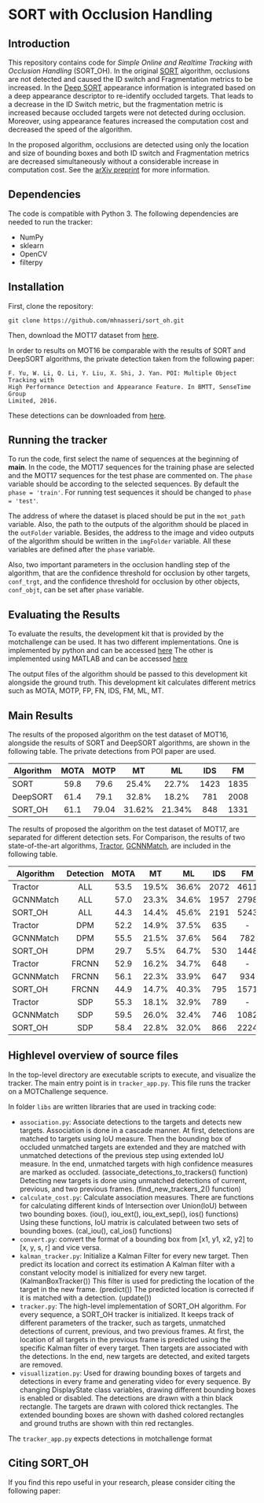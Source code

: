 # SORT with Occlusion Handling

## Introduction

This repository contains code for *Simple Online and Realtime Tracking with Occlusion Handling* (SORT_OH).
In the original [SORT](https://github.com/abewley/sort) algorithm, occlusions are not
detected and caused the ID switch and Fragmentation metrics to be increased. In the [Deep SORT](https://github.com/nwojke/deep_sort)
appearance information is integrated based on a deep appearance descriptor to re-identify occluded targets. That leads to
a decrease in the ID Switch metric, but the fragmentation metric is increased because occluded targets were not detected during occlusion. Moreover, using appearance features increased the computation cost and decreased the speed of the algorithm.

In the proposed algorithm, occlusions are detected using only the location and size of bounding boxes and both ID switch and Fragmentation metrics are decreased simultaneously without a considerable increase in computation cost.
See the [arXiv preprint](http://arxiv.org/abs/2103.04147) for more information.

## Dependencies

The code is compatible with Python 3. The following dependencies are
needed to run the tracker:

* NumPy
* sklearn
* OpenCV
* filterpy

## Installation

First, clone the repository:
```
git clone https://github.com/mhnasseri/sort_oh.git
```
Then, download the MOT17 dataset from [here](https://motchallenge.net/data/MOT17/).

In order to results on MOT16 be comparable with the results of SORT and DeepSORT algorithms, the private detection taken from the following paper:
```
F. Yu, W. Li, Q. Li, Y. Liu, X. Shi, J. Yan. POI: Multiple Object Tracking with
High Performance Detection and Appearance Feature. In BMTT, SenseTime Group
Limited, 2016.
```
These detections can be downloaded from [here](https://drive.google.com/file/d/0B5ACiy41McAHMjczS2p0dFg3emM/view).

## Running the tracker

To run the code, first select the name of sequences at the beginning of __main__. In the code, the MOT17 sequences for the training phase are selected and the MOT17 sequences for the test phase are commented on. The `phase` variable should be according to the selected sequences. By default the `phase = 'train'`. For running test sequences it should be changed to `phase = 'test'`.

The address of where the dataset is placed should be put in the `mot_path` variable. Also, the path to the outputs of the algorithm should be placed in the `outFolder` variable. Besides, the address to the image and video outputs of the algorithm should be written in the `imgFolder` variable. All these variables are defined after the `phase` variable.

Also, two important parameters in the occlusion handling step of the algorithm, that are the confidence threshold for occlusion by other targets, `conf_trgt`, and the confidence threshold for occlusion by other objects, `conf_objt`, can be set after `phase` variable.

## Evaluating the Results
 To evaluate the results, the development kit that is provided by the motchallenge can be used. It has two different implementations. One is implemented by python and can be accessed [here](https://motchallenge.net/devkit/) The other is implemented using MATLAB and can be accessed [here](https://bitbucket.org/amilan/motchallenge-devkit/)

 The output files of the algorithm should be passed to this development kit alongside the ground truth. This development kit calculates different metrics such as MOTA, MOTP, FP, FN, IDS, FM, ML, MT.

## Main Results

The results of the proposed algorithm on the test dataset of MOT16, alongside the results of SORT and DeepSORT algorithms, are shown in the following table. The private detections from POI paper are used.

Algorithm | MOTA | MOTP | MT | ML | IDS | FM | FP | FN | FPS
----------|:----:|:----:|:----:|:----:|:----:|:----:|:----:|:----:|:----:
SORT | 59.8 | 79.6 | 25.4% | 22.7% | 1423 | 1835 | 8698 | 63245 | 60
DeepSORT | 61.4 | 79.1 | 32.8% | 18.2% | 781 | 2008 | 12852 | 56668 | 40
SORT_OH | 61.1 | 79.04 | 31.62% | 21.34% | 848 | 1331 | 12296 | 57738 | 162.7

The results of proposed the algorithm on the test dataset of MOT17, are separated for different detection sets. For Comparison, the results of two state-of-the-art algorithms, [Tractor](https://arxiv.org/abs/1903.05625), [GCNNMatch](https://arxiv.org/abs/2010.00067), are included in the following table.

Algorithm | Detection| MOTA | MT | ML | IDS | FM | FP | FN | FPS
----------|:----:|:----:|:----:|:----:|:----:|:----:|:----:|:----:|:----:
Tractor | ALL | 53.5 | 19.5% | 36.6% | 2072 | 4611 | 12201 | 248047 | 1.5
GCNNMatch | ALL | 57.0 | 23.3% | 34.6% | 1957 | 2798 | 12283 | 228242 | 1.3
SORT_OH | ALL | 44.3 | 14.4% | 45.6% | 2191 | 5243 | 21796 | 290065 | 137.5
Tractor | DPM | 52.2 | 14.9% | 37.5% | 635 | - | 2908 | 86275 | -
GCNNMatch | DPM | 55.5 | 21.5% | 37.6% | 564 | 782 | 2937 | 80242 | -
SORT_OH | DPM | 29.7 | 5.5% | 64.7% | 530 | 1448 | 3048 | 128696 | -
Tractor | FRCNN | 52.9 | 16.2% | 34.7% | 648 | - | 3918 | 83904 | -
GCNNMatch | FRCNN | 56.1 | 22.3% | 33.9% | 647 | 934 | 4015 | 77950 | -
SORT_OH | FRCNN | 44.9 | 14.7% | 40.3% | 795 | 1571 | 9102 | 93669 | -
Tractor | SDP | 55.3 | 18.1% | 32.9% | 789 | - | 5375 | 77868 | -
GCNNMatch | SDP | 59.5 | 26.0% | 32.4% | 746 | 1082 | 5331 | 70050 | -
SORT_OH | SDP | 58.4 | 22.8% | 32.0% | 866 | 2224 | 9646 | 67700 | -

## Highlevel overview of source files

In the top-level directory are executable scripts to execute, and visualize the tracker. The main entry point is in `tracker_app.py`.
This file runs the tracker on a MOTChallenge sequence.

In folder `libs` are written libraries that are used in tracking code:

* `association.py`: Associate detections to the targets and detects new targets. Association is done in a cascade manner. At first, detections are matched to targets using IoU measure. Then the bounding box of occluded unmatched targets are extended and they are matched with unmatched detections of the previous step using extended IoU measure. In the end, unmatched targets with high confidence measures are marked as occluded. (associate_detections_to_trackers() function) Detecting new targets is done using unmatched detections of current, previous, and two previous frames. (find_new_trackers_2() function)   
* `calculate_cost.py`: Calculate association measures. There are functions for calculating different kinds of Intersection over Union(IoU) between two bounding boxes. (iou(), iou_ext(), iou_ext_sep(), ios() functions) Using these functions, IoU matrix is calculated between two sets of bounding boxes. (cal_iou(), cal_ios() functions)
* `convert.py`: convert the format of a bounding box from [x1, y1, x2, y2] to [x, y, s, r] and vice versa.
* `kalman_tracker.py`: Initialize a Kalman Filter for every new target. Then predict its location and correct its estimation A Kalman filter with a constant velocity model is initialized for every new target. (KalmanBoxTracker()) This filter is used for predicting the location of the target in the new frame. (predict()) The predicted location is corrected if it is matched with a detection. (update())
* `tracker.py`: The high-level implementation of SORT_OH algorithm. For every sequence, a SORT_OH tracker is initialized. It keeps track of different parameters of the tracker, such as targets, unmatched detections of current, previous, and two previous frames. At first, the location of all targets in the previous frame is predicted using the specific Kalman filter of every target. Then targets are associated with the detections. In the end, new targets are detected, and exited targets are removed.
* `visuallization.py`: Used for drawing bounding boxes of targets and detections in every frame and generating video for every sequence. By changing DisplayState class variables, drawing different bounding boxes is enabled or disabled. The detections are drawn with a thin black rectangle. The targets are drawn with colored thick rectangles. The extended bounding boxes are shown with dashed colored rectangles and ground truths are shown with thin red rectangles.   

The `tracker_app.py` expects detections in motchallenge format

## Citing SORT_OH

If you find this repo useful in your research, please consider citing the following paper:
